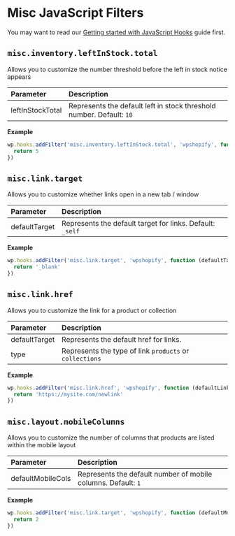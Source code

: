 # Misc JavaScript Filters

You may want to read our [Getting started with JavaScript Hooks](guides/javascript-hooks.md) guide first.

## `misc.inventory.leftInStock.total`

Allows you to customize the number threshold before the left in stock notice appears

| Parameter        | Description                                                          |
| :--------------- | :------------------------------------------------------------------- |
| leftInStockTotal | Represents the default left in stock threshold number. Default: `10` |

**Example**

```js
wp.hooks.addFilter('misc.inventory.leftInStock.total', 'wpshopify', function (leftInStockTotal) {
  return 5
})
```

## `misc.link.target`

Allows you to customize whether links open in a new tab / window

| Parameter     | Description                                               |
| :------------ | :-------------------------------------------------------- |
| defaultTarget | Represents the default target for links. Default: `_self` |

**Example**

```js
wp.hooks.addFilter('misc.link.target', 'wpshopify', function (defaultTarget) {
  return '_blank'
})
```

## `misc.link.href`

Allows you to customize the link for a product or collection

| Parameter     | Description                                             |
| :------------ | :------------------------------------------------------ |
| defaultTarget | Represents the default href for links.                  |
| type          | Represents the type of link `products` or `collections` |

**Example**

```js
wp.hooks.addFilter('misc.link.href', 'wpshopify', function (defaultLink, type) {
  return 'https://mysite.com/newlink'
})
```

## `misc.layout.mobileColumns`

Allows you to customize the number of columns that products are listed within the mobile layout

| Parameter         | Description                                                   |
| :---------------- | :------------------------------------------------------------ |
| defaultMobileCols | Represents the default number of mobile columns. Default: `1` |

**Example**

```js
wp.hooks.addFilter('misc.link.target', 'wpshopify', function (defaultMobileCols) {
  return 2
})
```
